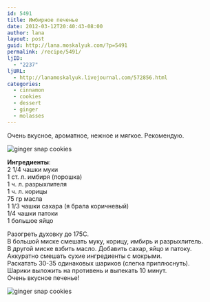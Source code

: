 ```yaml
---
id: 5491
title: Имбирное печенье
date: 2012-03-12T20:40:43-08:00
author: lana
layout: post
guid: http://lana.moskalyuk.com/?p=5491
permalink: /recipe/5491/
ljID:
  - "2237"
ljURL:
  - http://lanamoskalyuk.livejournal.com/572856.html
categories:
  - cinnamon
  - cookies
  - dessert
  - ginger
  - molasses
---
```

Очень вкусное, ароматное, нежное и мягкое. Рекомендую.

![ginger snap cookies](http://farm8.staticflickr.com/7194/6978142691_00c4e4af2b_z.jpg) 

**Ингредиенты**:  
2 1/4 чашки муки  
1 ст. л. имбиря (порошка)  
1 ч. л. разрыхлителя  
1 ч. л. корицы  
75 гр масла  
1 1/3 чашки сахара (я брала коричневый)  
1/4 чашки патоки  
1 большое яйцо

Разогреть духовку до 175С.  
В большой миске смешать муку, корицу, имбирь и разрыхлитель.  
В другой миске взбить масло. Добавить сахар, яйцо и патоку.  
Аккуратно смешать сухие ингредиенты с мокрыми.  
Раскатать 30-35 одинаковых шариков (cлегка приплюснуть).  
Шарики выложить на противень и выпекать 10 минут.  
Очень вкусное печенье!

![ginger snap cookies](http://farm8.staticflickr.com/7177/6978142933_d65b3732d7_z.jpg)
